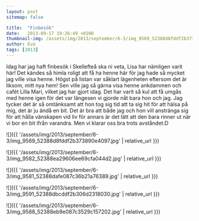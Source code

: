 ```yaml
---
layout: post
sitemap: false

title:  "Finbesök"
date:   2013-09-17 19:26:49 +0100
thumbnail-img: /assets/img/2013/september/6-3/img_9569_52388d8fddf2b373890e4097.jpg
author: Eva
tags: [2013]
---
```


Idag har jag haft finbesök i Skellefteå ska ni veta, Lisa har nämligen varit här! Det kändes så himla roligt att få ha henne här för jag hade så mycket jag ville visa henne. Högst på listan var såklart lägenheten eftersom det är liksom, mitt nya hem! Sen ville jag så gärna visa henne ankdammen och cafét Lilla Mari, vilket jag har gjort idag. Det har varit så kul att få umgås med henne igen för det var längesen vi gjorde nåt bara hon och jag. Jag tycker det är så omtänksamt att hon tog sig tid att ta sig hit för att hälsa på mig, det är ju ändå en bit. Det är bra att både jag och hon vill anstränga sig för att hålla vänskapen vid liv för annars är det lätt att den bara rinner ut när vi bor en bit ifrån varandra. Men vi klarar oss bra trots avståndet:D

![]({{ '/assets/img/2013/september/6-3/img_9569_52388d8fddf2b373890e4097.jpg'  | relative_url }})

![]({{ '/assets/img/2013/september/6-3/img_9582_52388ea29606ee69cfa044d2.jpg'  | relative_url }})

![]({{ '/assets/img/2013/september/6-3/img_9581_52388dafe087c36b21a76389.jpg'  | relative_url }})

![]({{ '/assets/img/2013/september/6-3/img_9591_52388dbcddf2b306d2318030.jpg'  | relative_url }})

![]({{ '/assets/img/2013/september/6-3/img_9588_52388eb9e087c3529c157202.jpg'  | relative_url }})

